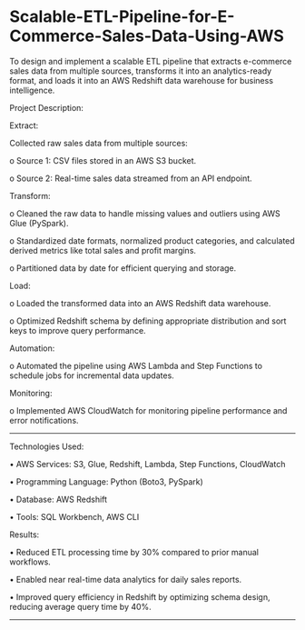 # Scalable-ETL-Pipeline-for-E-Commerce-Sales-Data-Using-AWS
To design and implement a scalable ETL pipeline that extracts e-commerce sales data from multiple sources, transforms it into an analytics-ready format, and loads it into an AWS Redshift data warehouse for business intelligence.

Project Description:


Extract: 

Collected raw sales data from multiple sources:

o	Source 1: CSV files stored in an AWS S3 bucket.

o	Source 2: Real-time sales data streamed from an API endpoint.

Transform:

o	Cleaned the raw data to handle missing values and outliers using AWS Glue (PySpark).

o	Standardized date formats, normalized product categories, and calculated derived metrics like total sales and profit margins.

o	Partitioned data by date for efficient querying and storage.

Load:

o	Loaded the transformed data into an AWS Redshift data warehouse.

o	Optimized Redshift schema by defining appropriate distribution and sort keys to improve query performance.

Automation:

o	Automated the pipeline using AWS Lambda and Step Functions to schedule jobs for incremental data updates.

Monitoring:

o	Implemented AWS CloudWatch for monitoring pipeline performance and error notifications.
________________________________________
Technologies Used:

•	AWS Services: S3, Glue, Redshift, Lambda, Step Functions, CloudWatch

•	Programming Language: Python (Boto3, PySpark)

•	Database: AWS Redshift

•	Tools: SQL Workbench, AWS CLI

Results:

•	Reduced ETL processing time by 30% compared to prior manual workflows.

•	Enabled near real-time data analytics for daily sales reports.

•	Improved query efficiency in Redshift by optimizing schema design, reducing average query time by 40%.

________________________________________

